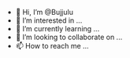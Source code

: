 - 👋 Hi, I’m @Bujjulu
- 👀 I’m interested in ...
- 🌱 I’m currently learning ...
- 💞️ I’m looking to collaborate on ...
- 📫 How to reach me ...

<!---
Bujjulu/Bujjulu is a ✨ special ✨ repository because its `README.md` (this file) appears on your GitHub profile.
You can click the Preview link to take a look at your changes.
--->
